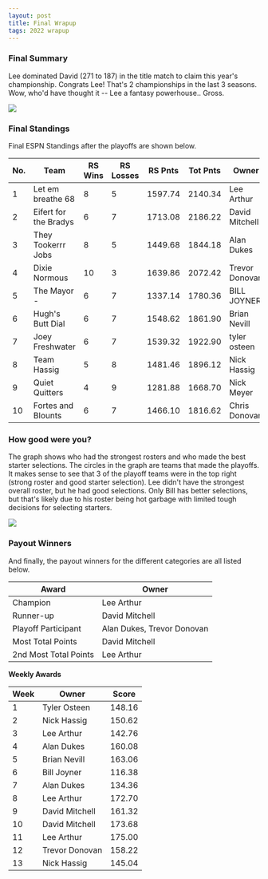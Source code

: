 ```yaml
---
layout: post
title: Final Wrapup
tags: 2022 wrapup
---
```


### Final Summary
Lee dominated David (271 to 187) in the title match to claim this year's championship. Congrats Lee! That's 2 championships in the last 3 seasons. Wow, who'd have thought it -- Lee a fantasy powerhouse.. Gross.

![](https://media.giphy.com/media/oHxWy43FuGahx2IYrr/giphy.gif)


  
### Final Standings

Final ESPN Standings after the playoffs are shown below.

|  No. | Team                   | RS Wins | RS Losses | RS Pnts | Tot Pnts | Owner           |
|------|------------------------|---------|-----------|---------|----------|-----------------|
|    1 | Let em breathe 68      |      8  |        5  | 1597.74 |  2140.34 | Lee Arthur      |
|    2 | Eifert  for the Bradys |      6  |        7  | 1713.08 |  2186.22 | David Mitchell |
|    3 | They Tookerrr Jobs     |      8  |        5  | 1449.68 |  1844.18 | Alan Dukes     |
|    4 | Dixie Normous          |     10  |        3  | 1639.86 |  2072.42 | Trevor  Donovan |
|    5 | The Mayor -            |      6  |        7  | 1337.14 |  1780.36 | BILL JOYNER     |
|    6 | Hugh's  Butt Dial      |      6  |        7  | 1548.62 |  1861.90 | Brian Nevill    |
|    7 | Joey Freshwater        |      6  |        7  | 1539.32 |  1922.90 | tyler osteen    |
|    8 | Team  Hassig           |      5  |        8  | 1481.46 |  1896.12 | Nick Hassig    |
|    9 | Quiet Quitters         |      4  |        9  | 1281.88 |  1668.70 | Nick Meyer     |
|   10 | Fortes and Blounts     |      6  |        7  | 1466.10 |  1816.62 | Chris Donovan  |


  
### How good were you?

The graph shows who had the strongest rosters and who made the best starter selections. The circles in the graph are teams that made the playoffs. It makes sense to see that 3 of the playoff teams were in the top right (strong roster and good starter selection). Lee didn't have the strongest overall roster, but he had good selections.  Only Bill has better selections, but that's likely due to his roster being hot garbage with limited tough decisions for selecting starters.

![](../assets/img/roster_skill_final_2022.png)


  
### Payout Winners

And finally, the payout winners for the different categories are all listed below.

| Award     | Owner        |
|-----------|--------------|
| Champion  | Lee Arthur   |
| Runner-up | David Mitchell |
| Playoff Participant | Alan Dukes, Trevor Donovan |
| Most Total Points | David Mitchell |
| 2nd Most Total Points | Lee Arthur |


**Weekly Awards**

| Week | Owner | Score |
|------|-------|-------|
| 1 | Tyler Osteen | 148.16 |
| 2 | Nick Hassig  | 150.62 |
| 3 | Lee Arthur   | 142.76 |
| 4 | Alan Dukes   | 160.08 |
| 5 | Brian Nevill | 163.06 |
| 6 | Bill Joyner  | 116.38 |
| 7 | Alan Dukes   | 134.36 |
| 8 | Lee Arthur   | 172.70  |
| 9 | David Mitchell | 161.32 |
| 10 | David Mitchell | 173.68 |
| 11 | Lee Arthur  | 175.00 |
| 12 | Trevor Donovan | 158.22 |
| 13 | Nick Hassig | 145.04 |


